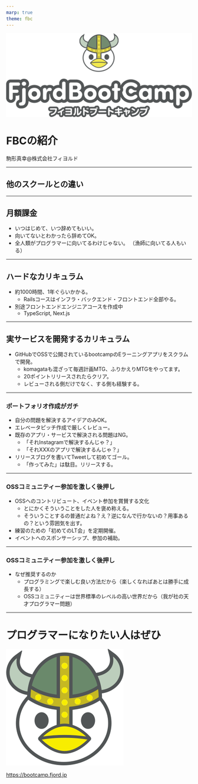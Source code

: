 ```yaml
---
marp: true
theme: fbc
---
```

<!-- _class: lead -->
![height:390](images/fbc-logo.png)
# FBCの紹介

駒形真幸@株式会社フィヨルド

---
<!-- _class: lead -->
## 他のスクールとの違い

---
## 月額課金

- いつはじめて、いつ辞めてもいい。
- 向いてないとわかったら辞めてOK。
- 全人類がプログラマーに向いてるわけじゃない。
（漁師に向いてる人もいる）

--- 
## ハードなカリキュラム

- 約1000時間、1年ぐらいかかる。
  -  Railsコースはインフラ・バックエンド・フロントエンド全部やる。
- 別途フロントエンドエンジニアコースを作成中
  - TypeScript, Next.js

--- 
## 実サービスを開発するカリキュラム

- GitHubでOSSで公開されているbootcampのEラーニングアプリをスクラムで開発。
  - komagataも混ざって毎週計画MTG、ふりかえりMTGをやってます。
  - 20ポイントリリースされたらクリア。
  - レビューされる側だけでなく、する側も経験する。

--- 
### ポートフォリオ作成がガチ

- 自分の問題を解決するアイデアのみOK。
- エレベータピッチ作成で厳しくレビュー。
- 既存のアプリ・サービスで解決される問題はNG。
  - 「それInstagramで解決するんじゃ？」
  - 「それXXXのアプリで解決するんじゃ？」
- リリースブログを書いてTweetして初めてゴール。
  - 「作ってみた」は駄目。リリースする。

--- 
### OSSコミュニティー参加を激しく後押し

- OSSへのコントリビュート、イベント参加を賞賛する文化
	- とにかくそういうことをした人を褒め称える。
	- そういうことするの普通だよね？え？逆になんで行かないの？用事あるの？という雰囲気を出す。
- 練習のための「初めてのLT会」を定期開催。
- イベントへのスポンサーシップ、参加の補助。

--- 
### OSSコミュニティー参加を激しく後押し

- なぜ推奨するのか
  - プログラミングで楽しむ良い方法だから（楽しくなればあとは勝手に成長する）
  - OSSコミュニティーは世界標準のレベルの高い世界だから（我が社の天才プログラマー問題）

---
<!-- _class: lead -->
# プログラマーになりたい人はぜひ
![](images/pjord.png)

https://bootcamp.fjord.jp

